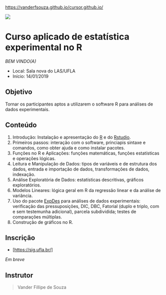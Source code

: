 https://vanderfsouza.github.io/cursor.github.io/

![](https://www.r-project.org/Rlogo.png) 

# **Curso aplicado de estatística experimental no R**

*BEM VINDO(A)*

* Local: Sala nova do LAS/UFLA 
* Início: 14/01/2019

## Objetivo

Tornar os participantes aptos a utilizarem o software R para análises de dados experimentais.

## Conteúdo

1. Introdução: Instalação e apresentação do [R](https://cran.r-project.org/) e do [Rstudio](https://www.rstudio.com/products/rstudio/download/#download).
2. Primeiros passos: interação com o software, princiapis sintaxe e comandos, como obter ajuda e como instalar pacotes.
3. Funções no R e Aplicações: funções matemáticas, funções estatísticas e operações lógicas.
4. Leitura e Manipulação de Dados: tipos de variáveis e de estrutura dos dados, entrada e importação de dados, transformações de dados, indexação.
5. Análise Exploratória de Dados: estatísticas descritivas, gráficos exploratórios.
6. Modelos Lineares: lógica geral em R da regressão linear e da análise de variância.
7. Uso do pacote [ExpDes](https://cran.r-project.org/web/packages/ExpDes/ExpDes.pdf) para análises de dados experimentais: verificação das pressuposições, DIC, DBC, Fatorial (duplo e triplo, com e sem testemunha adicional), parcela subdividida; testes de comparações múltiplas.
8. Construção de gráficos no R.

## Inscrição

* [https://sig.ufla.br/]

*Em breve*

## Instrutor

> Vander Fillipe de Souza

